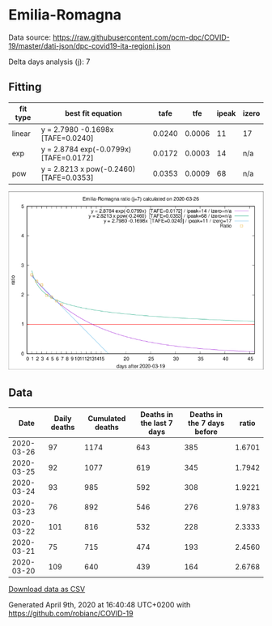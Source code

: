 # Emilia-Romagna

Data source: https://raw.githubusercontent.com/pcm-dpc/COVID-19/master/dati-json/dpc-covid19-ita-regioni.json

Delta days analysis (j): 7

## Fitting 
|fit type|best fit equation|tafe|tfe|ipeak|izero|
|-------|-----|--------|------|---|---|
|linear|y = 2.7980 -0.1698x  [TAFE=0.0240]|0.0240|0.0006|11|17|
|exp|y = 2.8784 exp(-0.0799x)  [TAFE=0.0172]|0.0172|0.0003|14|n/a|
|pow|y = 2.8213 x pow(-0.2460)  [TAFE=0.0353]|0.0353|0.0009|68|n/a|

![Plot](COVID-19_emilia-romagna_j7_2020-03-26.png)

## Data
|Date|Daily deaths|Cumulated deaths|Deaths in the last 7 days|Deaths in the 7 days before|ratio|
|----|----------|-----------|-------|--------------------|-----|
|2020-03-26|97|1174|643|385|1.6701|
|2020-03-25|92|1077|619|345|1.7942|
|2020-03-24|93|985|592|308|1.9221|
|2020-03-23|76|892|546|276|1.9783|
|2020-03-22|101|816|532|228|2.3333|
|2020-03-21|75|715|474|193|2.4560|
|2020-03-20|109|640|439|164|2.6768|

[Download data as CSV](COVID-19_emilia-romagna_j7_2020-03-26.csv)

Generated April 9th, 2020 at 16:40:48 UTC+0200 with https://github.com/robianc/COVID-19
